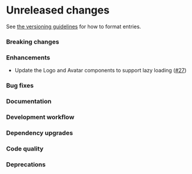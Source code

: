 # Unreleased changes

See [the versioning guidelines](VERSIONING.md) for how to format entries.

### Breaking changes

### Enhancements

-   Update the Logo and Avatar components to support lazy loading ([#27](https://github.com/FieldLevel/FieldLevelPlaybook/pull/27))

### Bug fixes

### Documentation

### Development workflow

### Dependency upgrades

### Code quality

### Deprecations
